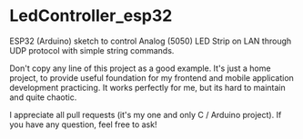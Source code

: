 # LedController_esp32

ESP32 (Arduino) sketch to control Analog (5050) LED Strip on LAN through UDP protocol with simple string commands.

Don't copy any line of this project as a good example. It's just a home project, to provide useful foundation for my frontend and mobile application development practicing.
It works perfectly for me, but its hard to maintain and quite chaotic.

I appreciate all pull requests (it's my one and only C / Arduino project).
If you have any question, feel free to ask!
